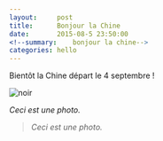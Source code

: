 ```yaml
---
layout:     post
title:      Bonjour la Chine
date:       2015-08-5 23:50:00
<!--summary:    bonjour la chine-->
categories: hello
---
```

Bientôt la Chine départ le 4 septembre !

![noir](https://cloud.githubusercontent.com/assets/1808854/9099075/25e538b2-3bce-11e5-91b4-56fe5964923d.jpg)
<footer><cite>Ceci est une photo.</cite></footer>


<blockquote>
  <footer><cite>Ceci est une photo.</cite></footer>
</blockquote>
